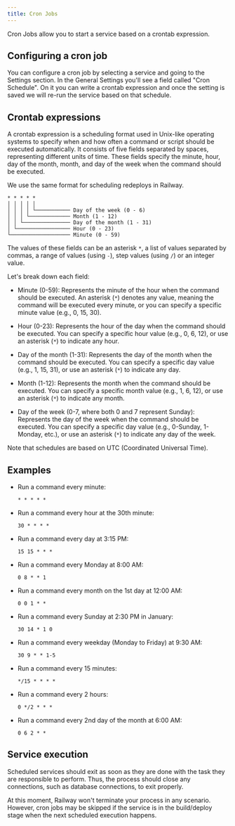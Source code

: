 ```yaml
---
title: Cron Jobs
---
```


<PriorityBoardingBanner />

Cron Jobs allow you to start a service based on a crontab expression.

## Configuring a cron job

You can configure a cron job by selecting a service and going to the Settings section. In the General Settings you'll see a field called "Cron Schedule". On it you can write a crontab expression and once the setting is saved we will re-run the service based on that schedule.

## Crontab expressions

A crontab expression is a scheduling format used in Unix-like operating systems to specify when and how often a command or script should be executed automatically. It consists of five fields separated by spaces, representing different units of time. These fields specify the minute, hour, day of the month, month, and day of the week when the command should be executed.

We use the same format for scheduling redeploys in Railway.

```
* * * * *
│ │ │ │ │
│ │ │ │ └─────────── Day of the week (0 - 6)
│ │ │ └───────────── Month (1 - 12)
│ │ └─────────────── Day of the month (1 - 31)
│ └───────────────── Hour (0 - 23)
└─────────────────── Minute (0 - 59)
```

The values of these fields can be an asterisk `*`, a list of values separated by commas, a range of values (using `-`), step values (using `/`) or an integer value.

Let's break down each field:

- Minute (0-59): Represents the minute of the hour when the command should be executed. An asterisk (`*`) denotes any value, meaning the command will be executed every minute, or you can specify a specific minute value (e.g., 0, 15, 30).

- Hour (0-23): Represents the hour of the day when the command should be executed. You can specify a specific hour value (e.g., 0, 6, 12), or use an asterisk (`*`) to indicate any hour.

- Day of the month (1-31): Represents the day of the month when the command should be executed. You can specify a specific day value (e.g., 1, 15, 31), or use an asterisk (`*`) to indicate any day.

- Month (1-12): Represents the month when the command should be executed. You can specify a specific month value (e.g., 1, 6, 12), or use an asterisk (`*`) to indicate any month.

- Day of the week (0-7, where both 0 and 7 represent Sunday): Represents the day of the week when the command should be executed. You can specify a specific day value (e.g., 0-Sunday, 1-Monday, etc.), or use an asterisk (`*`) to indicate any day of the week.

Note that schedules are based on UTC (Coordinated Universal Time).

## Examples

- Run a command every minute:

  `* * * * *`

- Run a command every hour at the 30th minute:

  `30 * * * *`

- Run a command every day at 3:15 PM:

  `15 15 * * *`

- Run a command every Monday at 8:00 AM:

  `0 8 * * 1`

- Run a command every month on the 1st day at 12:00 AM:

  `0 0 1 * *`

- Run a command every Sunday at 2:30 PM in January:

  `30 14 * 1 0`

- Run a command every weekday (Monday to Friday) at 9:30 AM:

  `30 9 * * 1-5`

- Run a command every 15 minutes:

  `*/15 * * * *`

- Run a command every 2 hours:

  `0 */2 * * *`

- Run a command every 2nd day of the month at 6:00 AM:

  `0 6 2 * *`

## Service execution

Scheduled services should exit as soon as they are done with the task they are responsible to perform. Thus, the process should close any connections, such as database connections, to exit properly.

At this moment, Railway won't terminate your process in any scenario. However, cron jobs may be skipped if the service is in the build/deploy stage when the next scheduled execution happens.
